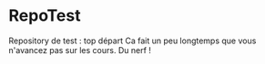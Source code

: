 # RepoTest
Repository de test : top départ
Ca fait un peu longtemps que vous n'avancez pas sur les cours. Du nerf !
